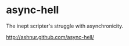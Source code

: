 async-hell
==========

The inept scripter's struggle with asynchronicity.

http://ashnur.github.com/async-hell/ 
